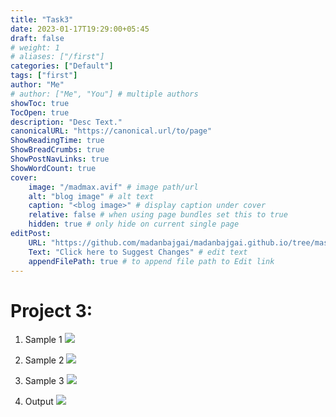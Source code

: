 ```yaml
---
title: "Task3"
date: 2023-01-17T19:29:00+05:45
draft: false
# weight: 1
# aliases: ["/first"]
categories: ["Default"]
tags: ["first"]
author: "Me"
# author: ["Me", "You"] # multiple authors
showToc: true
TocOpen: true
description: "Desc Text."
canonicalURL: "https://canonical.url/to/page"
ShowReadingTime: true
ShowBreadCrumbs: true
ShowPostNavLinks: true
ShowWordCount: true
cover:
    image: "/madmax.avif" # image path/url
    alt: "blog image" # alt text
    caption: "<blog image>" # display caption under cover
    relative: false # when using page bundles set this to true
    hidden: true # only hide on current single page
editPost:
    URL: "https://github.com/madanbajgai/madanbajgai.github.io/tree/master/content/posts/"
    Text: "Click here to Suggest Changes" # edit text
    appendFilePath: true # to append file path to Edit link
---
```

# Project 3: 
1. Sample 1
![](/images/photoshop/task3/firecracker2.png)
2. Sample 2
![](/images/photoshop/task3/flower.jpg)
3. Sample 3
![](/images/photoshop/task3/rope.jpg)

4. Output
![](/images/photoshop/task3/newyear.png)



